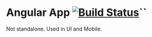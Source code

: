 Angular App [![Build Status](https://travis-ci.org/yata-yata/angular-modules.svg?branch=master)](https://travis-ci.org/yata-yata/angular-modules)``
===========

Not standalone. Used in UI and Mobile.
